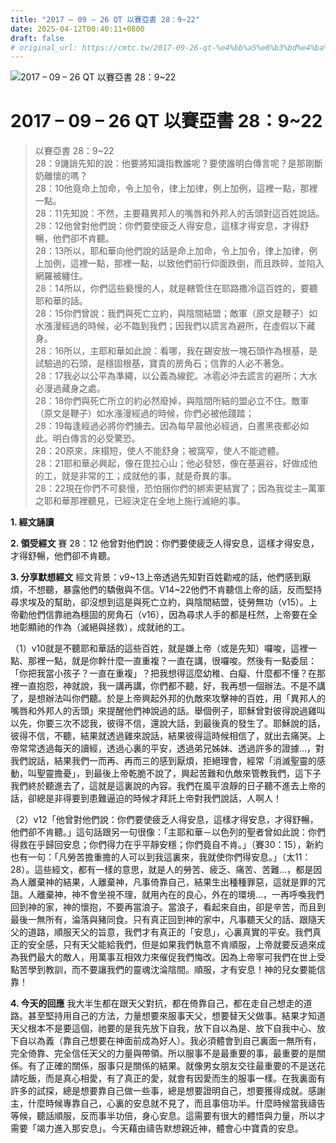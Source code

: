 ```yaml
---
title: "2017 – 09 – 26 QT 以賽亞書 28：9~22"
date: 2025-04-12T00:40:11+0800
draft: false
# original_url: https://cmtc.tw/2017-09-26-qt-%e4%bb%a5%e8%b3%bd%e4%ba%9e%e6%9b%b8-28%ef%bc%9a922
---
```


![2017 – 09 – 26 QT 以賽亞書 28：9\~22](/images/qt.jpg   "2017 – 09 – 26 QT 以賽亞書 28：9\~22")

# 2017 – 09 – 26 QT 以賽亞書 28：9\~22

> 以賽亞書 28：9\~22  
> 28：9譏誚先知的說：他要將知識指教誰呢？要使誰明白傳言呢？是那剛斷奶離懷的嗎？  
> 28：10他竟命上加命，令上加令，律上加律，例上加例，這裡一點，那裡一點。  
> 28：11先知說：不然，主要藉異邦人的嘴唇和外邦人的舌頭對這百姓說話。  
> 28：12他曾對他們說：你們要使疲乏人得安息，這樣才得安息，才得舒暢，他們卻不肯聽。  
> 28：13所以，耶和華向他們說的話是命上加命，令上加令，律上加律，例上加例，這裡一點，那裡一點，以致他們前行仰面跌倒，而且跌碎，並陷入網羅被纏住。  
> 28：14所以，你們這些褻慢的人，就是轄管住在耶路撒冷這百姓的，要聽耶和華的話。  
> 28：15你們曾說：我們與死亡立約，與陰間結盟；敵軍（原文是鞭子）如水漲漫經過的時候，必不臨到我們；因我們以謊言為避所，在虛假以下藏身。  
> 28：16所以，主耶和華如此說：看哪，我在錫安放一塊石頭作為根基，是試驗過的石頭，是穩固根基，寶貴的房角石；信靠的人必不著急。  
> 28：17我必以公平為準繩，以公義為線鉈。冰雹必沖去謊言的避所；大水必漫過藏身之處。  
> 28：18你們與死亡所立的約必然廢掉，與陰間所結的盟必立不住。敵軍（原文是鞭子）如水漲漫經過的時候，你們必被他踐踏；  
> 28：19每逢經過必將你們擄去。因為每早晨他必經過，白晝黑夜都必如此。明白傳言的必受驚恐。  
> 28：20原來，床榻短，使人不能舒身；被窩窄，使人不能遮體。  
> 28：21耶和華必興起，像在毘拉心山；他必發怒，像在基遍谷，好做成他的工，就是非常的工；成就他的事，就是奇異的事。  
> 28：22現在你們不可褻慢，恐怕捆你們的綁索更結實了；因為我從主─萬軍之耶和華那裡聽見，已經決定在全地上施行滅絕的事。

**1. 經文誦讀**

**2. 領受經文**
賽 28：12 他曾對他們說：你們要使疲乏人得安息，這樣才得安息，才得舒暢，他們卻不肯聽。

**3. 分享默想經文**
經文背景：v9\~13上帝透過先知對百姓勸戒的話，他們感到厭煩，不想聽，暴露他們的驕傲與不信。V14\~22他們不肯聽信上帝的話，反而堅持尋求埃及的幫助，卻沒想到這是與死亡立約，與陰間結盟，徒勞無功（v15）。上帝勸他們信靠祂為穩固的房角石（v16），因為尋求人手的都是枉然，上帝要在全地彰顯祂的作為（滅絕與拯救），成就祂的工。

（1）v10就是不聽耶和華話的這些百姓，就是嫌上帝（或是先知）囉唆，這裡一點、那裡一點，就是你幹什麼一直重複？一直在講，很囉唆。然後有一點委屈：「你把我當小孩子？一直在重複」？把我想得這麼幼稚、白癡、什麼都不懂？在那裡一直抱怨，神就說，我一講再講，你們都不聽，好，我再想一個辦法。不是不講了，是想辦法叫你們聽。於是上帝興起外邦的仇敵來攻擊神的百姓，用「異邦人的嘴唇和外邦人的舌頭」來提醒他們神說過的話。舉個例子，耶穌曾對彼得說過雞叫以先，你要三次不認我，彼得不信，還說大話，到最後真的發生了。耶穌說的話，彼得不信，不聽，結果就透過雞來說話，結果彼得這時候相信了，就出去痛哭。上帝常常透過每天的讀經，透過心裏的平安，透過弟兄姊妹、透過許多的證據…，對我們說話，結果我們一而再、再而三的感到厭煩，拒絕理會，經常「消滅聖靈的感動，叫聖靈擔憂」，到最後上帝乾脆不說了，興起苦難和仇敵來管教我們，這下子我們終於聽進去了，這就是這裏說的內容。我們在風平浪靜的日子聽不進去上帝的話，卻總是非得要到患難逼迫的時候才拜託上帝對我們說話，人啊人！

（2）v12「他曾對他們說：你們要使疲乏人得安息，這樣才得安息，才得舒暢，他們卻不肯聽。」這句話跟另一句很像：「主耶和華－以色列的聖者曾如此說：你們得救在乎歸回安息；你們得力在乎平靜安穩；你們竟自不肯。」（賽30：15），新約也有一句：「凡勞苦擔重擔的人可以到我這裏來，我就使你們得安息。」（太11：28）。這些經文，都有一樣的意思，就是人的勞苦、疲乏、痛苦、苦難…，都是因為人離棄神的結果，人離棄神，凡事倚靠自己，結果生出種種罪惡，這就是罪的咒詛。人離棄神，神不會坐視不理，就用內在的良心，外在的環境…，一再呼喚我們回到神的家，神的懷抱，不要再當浪子。當浪子，看起來自由，卻是辛苦，而且到最後一無所有，淪落與豬同食。只有真正回到神的家中，凡事聽天父的話、跟隨天父的道路，順服天父的旨意，我們才有真正的「安息」，心裏真實的平安。我們真正的安全感，只有天父能給我們，但是如果我們執意不肯順服，上帝就要反過來成為我們最大的敵人，用萬事互相效力來催促我們悔改。因為上帝寧可我們在世上受點苦學到教訓，而不要讓我們的靈魂沈淪陰間。順服，才有安息！神的兒女要能信靠！

**4. 今天的回應**
我大半生都在跟天父對抗，都在倚靠自己，都在走自己想走的道路。甚至堅持用自己的方法，力量想要來服事天父，想要替天父做事。結果才知道天父根本不是要這個，祂要的是我先放下自我，放下自以為是、放下自我中心、放下自以為義（靠自己想要在神面前成為好人）。我必須體會到自己裏面一無所有，完全倚靠、完全信任天父的力量與帶領。所以服事不是最重要的事，最重要的是關係。有了正確的關係，服事只是關係的結果。就像男女朋友交往最重要的不是送花請吃飯，而是真心相愛，有了真正的愛，就會有因愛而生的服事一樣。在我裏面有許多的試探，總是想要靠自己做一些事，總是想要證明自己，想要獲得成就。感謝主，什麼時候專靠自己，心裏的安息就不見了，而且事倍功半。什麼時候當我禱告等候，聽話順服，反而事半功倍，身心安息。這需要有很大的體悟與力量，所以才需要「竭力進入那安息」。今天藉由禱告默想親近神，體會心中寶貴的安息。
